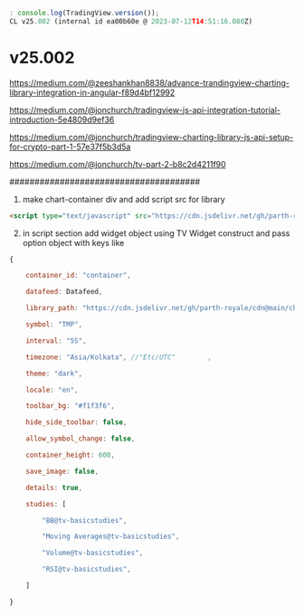 
````js
: console.log(TradingView.version());
CL v25.002 (internal id ea00b60e @ 2023-07-12T14:51:16.080Z)
````

# v25.002

https://medium.com/@zeeshankhan8838/advance-trandingview-charting-library-integration-in-angular-f89d4bf12992

https://medium.com/@jonchurch/tradingview-js-api-integration-tutorial-introduction-5e4809d9ef36

https://medium.com/@jonchurch/tradingview-charting-library-js-api-setup-for-crypto-part-1-57e37f5b3d5a

https://medium.com/@jonchurch/tv-part-2-b8c2d4211f90

\######################################

1. make chart-container div  and   add script src for library

````html
<script type="text/javascript" src="https://cdn.jsdelivr.net/gh/parth-royale/cdn@main/charting_library/charting_library.standalone.js"></script>
````

2. in script section add widget object using TV Widget construct and pass option object with keys like

````js
{

    container_id: "container",

    datafeed: Datafeed,

    library_path: "https://cdn.jsdelivr.net/gh/parth-royale/cdn@main/charting_library/charting_library.standalone.js",

    symbol: "TMP",

    interval: "5S",

    timezone: "Asia/Kolkata", //"Etc/UTC"        ,

    theme: "dark",

    locale: "en",

    toolbar_bg: "#f1f3f6",

    hide_side_toolbar: false,

    allow_symbol_change: false,

    container_height: 600,

    save_image: false,

    details: true,

    studies: [

        "BB@tv-basicstudies",

        "Moving Averages@tv-basicstudies",

        "Volume@tv-basicstudies",

        "RSI@tv-basicstudies",

    ]

}
````
